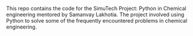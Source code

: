 This repo contains the code for the SimuTech Project: Python in Chemical engineering mentored by Samanvay Lakhotia.
The project involved using Python to solve some of the frequently encountered problems in chemical engineering.
